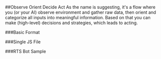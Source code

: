 ##Observe Orient Decide Act
As the name is suggesting, it's a flow where you (or your AI) observe environment and gather raw data, then orient and categorize all inputs into meaningful information.
Based on that you can make (high-level) decisions and strategies, which leads to acting.

###Basic Format


###Single JS File


###RTS Bot Sample
